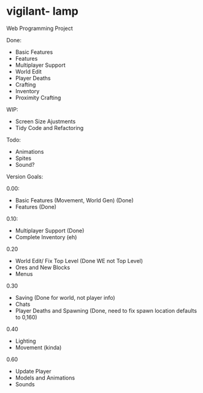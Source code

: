 # vigilant- lamp
Web Programming Project

Done:

- Basic Features
- Features
- Multiplayer Support
- World Edit
- Player Deaths
- Crafting
- Inventory
- Proximity Crafting

WIP:
- Screen Size Ajustments
- Tidy Code and Refactoring

Todo:
- Animations
- Spites
- Sound?


Version Goals:

0.00:

- Basic Features (Movement, World Gen) (Done)
- Features (Done)

0.10:

- Multiplayer Support (Done)
- Complete Inventory (eh)

0.20
- World Edit/ Fix Top Level (Done WE not Top Level)
- Ores and New Blocks 
- Menus

0.30

- Saving (Done for world, not player info)
- Chats
- Player Deaths and Spawning (Done, need to fix spawn location defaults to 0,160)

0.40
- Lighting
- Movement (kinda)

0.60

- Update Player
- Models and Animations
- Sounds

